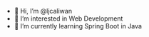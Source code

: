 - 👋 Hi, I’m @ljcaliwan
- 👀 I’m interested in Web Development
- 🌱 I’m currently learning Spring Boot in Java

<!---
ljcaliwan/ljcaliwan is a ✨ special ✨ repository because its `README.md` (this file) appears on your GitHub profile.
You can click the Preview link to take a look at your changes.
--->
